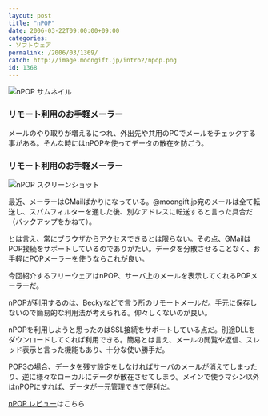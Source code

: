 ```yaml
---
layout: post
title: "nPOP"
date: 2006-03-22T09:00:00+09:00
categories:
- ソフトウェア
permalink: /2006/03/1369/
catch: http://image.moongift.jp/intro2/npop.png
id: 1368
---
```

 ![nPOP サムネイル](http://image.moongift.jp/intro2/npop.t.png "nPOP サムネイル")
  

### リモート利用のお手軽メーラー
  
メールのやり取りが増えるにつれ、外出先や共用のPCでメールをチェックする事がある。そんな時にはnPOPを使ってデータの散在を防ごう。  
<!--more-->  

### リモート利用のお手軽メーラー
  

![nPOP スクリーンショット](http://image.moongift.jp/intro2/npop.png "nPOP スクリーンショット")

  

最近、メーラーはGMailばかりになっている。@moongift.jp宛のメールは全て転送し、スパムフィルターを通した後、別なアドレスに転送すると言った具合だ（バックアップをかねて）。

  

とは言え、常にブラウザからアクセスできるとは限らない。その点、GMailはPOP接続をサポートしているのでありがたい。データを分散させることなく、お手軽にPOPメーラーを使うならこれが良い。

  

今回紹介するフリーウェアはnPOP、サーバ上のメールを表示してくれるPOPメーラーだ。

  

nPOPが利用するのは、Beckyなどで言う所のリモートメールだ。手元に保存しないので簡易的な利用法が考えられる。仰々しくないのが良い。

  

nPOPを利用しようと思ったのはSSL接続をサポートしている点だ。別途DLLをダウンロードしてくれば利用できる。簡易とは言え、メールの閲覧や返信、スレッド表示と言った機能もあり、十分な使い勝手だ。

  

POP3の場合、データを残す設定をしなければサーバのメールが消えてしまったり、逆に様々なローカルにデータが散在させてしまう。メインで使うマシン以外はnPOPにすれば、データが一元管理できて便利だ。

  

[nPOP レビュー](http://fw.moongift.jp/review/i-1374.html)はこちら

